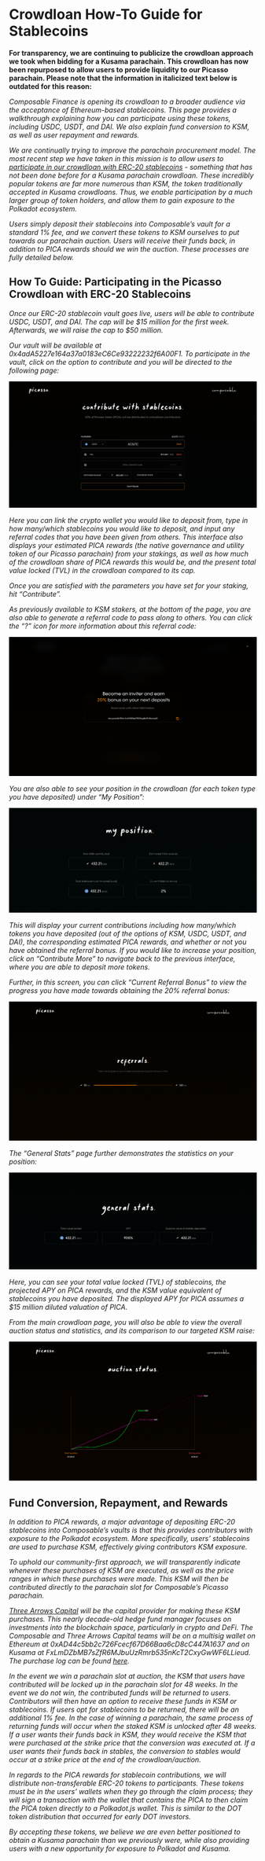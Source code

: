 # Crowdloan How-To Guide for Stablecoins

**For transparency, we are continuing to publicize the crowdloan approach we 
took when bidding for a Kusama parachain. This crowdloan has now been repurposed 
to allow users to provide liquidity to our Picasso parachain. Please note that 
the information in italicized text below is outdated for this reason:**

*Composable Finance is opening its crowdloan to a broader audience via the 
acceptance of Ethereum-based stablecoins. This page provides a walkthrough 
explaining how you can participate using these tokens, including USDC, USDT, and 
DAI. We also explain fund conversion to KSM, as well as user repayment and 
rewards.*

*We are continually trying to improve the parachain procurement model. The most 
recent step we have taken in this mission is to allow users to [participate in 
our crowdloan with ERC-20 stablecoins](https://composablefi.medium.com/composable-enables-participation-in-the-picasso-crowdloan-using-erc-20-stablecoins-launching-aab49c965a1a) 
\- something that has not been done before for a Kusama parachain crowdloan. 
These incredibly popular tokens are far more numerous than KSM, the token 
traditionally accepted in Kusama crowdloans. Thus, we enable participation by a 
much larger group of token holders, and allow them to gain exposure to the 
Polkadot ecosystem.*

*Users simply deposit their stablecoins into Composable’s vault for a standard 
1% fee, and we convert these tokens to KSM ourselves to put towards our 
parachain auction. Users will receive their funds back, in addition to PICA 
rewards should we win the auction. These processes are fully detailed below.*

## How To Guide: Participating in the Picasso Crowdloan with ERC-20 Stablecoins

*Once our ERC-20 stablecoin vault goes live, users will be able to contribute 
USDC, USDT, and DAI. The cap will be $15 million for the first week. Afterwards, 
we will raise the cap to $50 million.*

*Our vault will be available at 0x4adA5227e164a37a0183eC6Ce93222232f6A00F1. To 
participate in the vault, click on the option to contribute and you will be 
directed to the following page:*

![sc-1](./sc-1.png)

*Here you can link the crypto wallet you would like to deposit from, type in how 
many/which stablecoins you would like to deposit, and input any referral codes 
that you have been given from others. This interface also displays your 
estimated PICA rewards (the native governance and utility token of our Picasso 
parachain) from your stakings, as well as how much of the crowdloan share of 
PICA rewards this would be, and the present total value locked (TVL) in the 
crowdloan compared to its cap.*

*Once you are satisfied with the parameters you have set for your staking, hit 
“Contribute”.*

*As previously available to KSM stakers, at the bottom of the page, you are also 
able to generate a referral code to pass along to others. You can click the “?” 
icon for more information about this referral code:*

![sc-2](./sc-2.png)

*You are also able to see your position in the crowdloan (for each token type 
you have deposited) under “My Position”:*

![sc-3](./sc-3.png)

*This will display your current contributions including how many/which tokens 
you have deposited (out of the options of KSM, USDC, USDT, and DAI), the 
corresponding estimated PICA rewards, and whether or not you have obtained the 
referral bonus. If you would like to increase your position, click on 
“Contribute More” to navigate back to the previous interface, where you are able 
to deposit more tokens.*

*Further, in this screen, you can click “Current Referral Bonus” to view the 
progress you have made towards obtaining the 20% referral bonus:*

![sc-4](./sc-4.png)

*The “General Stats” page further demonstrates the statistics on your position:*

![sc-5](./sc-5.png)

*Here, you can see your total value locked (TVL) of stablecoins, the projected 
APY on PICA rewards, and the KSM value equivalent of stablecoins you have 
deposited. The displayed APY for PICA assumes a $15 million diluted valuation of 
PICA.*

*From the main crowdloan page, you will also be able to view the overall auction 
status and statistics, and its comparison to our targeted KSM raise:*

![sc-6](./sc-6.png)

## Fund Conversion, Repayment, and Rewards

*In addition to PICA rewards, a major advantage of depositing ERC-20 stablecoins 
into Composable’s vaults is that this provides contributors with exposure to the 
Polkadot ecosystem. More specifically, users’ stablecoins are used to purchase 
KSM, effectively giving contributors KSM exposure.*

*To uphold our community-first approach, we will transparently indicate whenever 
these purchases of KSM are executed, as well as the price ranges in which these 
purchases were made. This KSM will then be contributed directly to the parachain 
slot for Composable’s Picasso parachain.*

*[Three Arrows Capital](https://www.threearrowscap.com/) will be the capital 
provider for making these KSM purchases. This nearly decade-old hedge fund 
manager focuses on investments into the blockchain space, particularly in crypto 
and DeFi. The Composable and Three Arrows Capital teams will be on a multisig 
wallet on Ethereum at 0xAD44c5bb2c726Fcecf67D66Baa6cD8cC447A1637 and on Kusama at
FxLmDZbMB7sZfR6MJbuUzRmrb535nKcT2CxyGwWF6LLieud. The purchase log can be found 
[here](./ksm-purchase-log.md).*

*In the event we win a parachain slot at auction, the KSM that users have 
contributed will be locked up in the parachain slot for 48 weeks. In the event 
we do not win, the contributed funds will be returned to users. Contributors 
will then have an option to receive these funds in KSM or stablecoins. If users 
opt for stablecoins to be returned, there will be an additional 1% fee. In the 
case of winning a parachain, the same process of returning funds will occur when 
the staked KSM is unlocked after 48 weeks. If a user wants their funds back in 
KSM, they would receive the KSM that were purchased at the strike price that the 
conversion was executed at. If a user wants their funds back in stables, the 
conversion to stables would occur at a strike price at the end of the 
crowdloan/auction.*

*In regards to the PICA rewards for stablecoin contributions, we will distribute 
non-transferable ERC-20 tokens to participants. These tokens must be in the 
users’ wallets when they go through the claim process; they will sign a 
transaction with the wallet that contains the PICA to then claim the PICA token 
directly to a Polkadot.js wallet. This is similar to the DOT token distribution 
that occurred for early DOT investors.*

*By accepting these tokens, we believe we are even better positioned to obtain a 
Kusama parachain than we previously were, while also providing users with a new 
opportunity for exposure to Polkadot and Kusama.*

